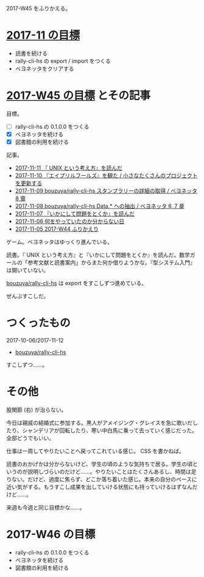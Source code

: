 2017-W45 をふりかえる。

# [2017-11 の目標][2017-10-31]

- 読書を続ける
- rally-cli-hs の export / import をつくる
- ベヨネッタをクリアする

# [2017-W45 の目標][2017-11-05] とその記事

目標。

- [ ] rally-cli-hs の 0.1.0.0 をつくる
- [x] ベヨネッタを続ける
- [x] 図書館の利用を続ける

記事。

- [2017-11-11 『 UNIX という考え方』を読んだ][2017-11-11]
- [2017-11-10 『エイプリルフールズ』を観た / 小さなたくさんのプロジェクトを更新する][2017-11-10]
- [2017-11-09 bouzuya/rally-cli-hs スタンプラリーの詳細の取得 / ベヨネッタ 8 章][2017-11-09]
- [2017-11-08 bouzuya/rally-cli-hs Data.* への抽出 / ベヨネッタ 6, 7 章][2017-11-08]
- [2017-11-07 『いかにして問題をとくか』を読んだ][2017-11-07]
- [2017-11-06 何をやっていたのか分からない日][2017-11-06]
- [2017-11-05 2017-W44 ふりかえり][2017-11-05]

ゲーム。ベヨネッタはゆっくり進んでいる。

読書。『 UNIX という考え方』と『いかにして問題をとくか』を読んだ。数学ガールの「参考文献と読書案内」からまた何か借りようかな。『型システム入門』は開いていない。

[bouzuya/rally-cli-hs][] は export をすこしずつ進めている。

ぜんぶすこしだ。

# つくったもの

2017-10-06/2017-11-12

- [bouzuya/rally-cli-hs][]

すこしずつ……。

# その他

股関節 (右) が治らない。

今日は親戚の結婚式に参加する。黒人がアメイジング・グレイスを急に歌いだしたり、シャンデリアが回転したり、寒い中白馬に乗って去っていく感じだった。全部どうでもいい。

仕事は一周してやりたいことへ戻ってこれている感じ。 CSS を書かねば。

読書のおかげかは分からないけど、学生の頃のような気持ちで居る。学生の頃というのが説明しづらいのだけど……。やりたいことはたくさんあるし、時間は足りない。だけど、過度に焦らず、どこか落ち着いた感じ。本来の自分のペースに近い気がする。もうすこし成果を出していける状態にも持っていけるはずなんだけど……。

来週も今週と同じ目標かな……。

# 2017-W46 の目標

- rally-cli-hs の 0.1.0.0 をつくる
- ベヨネッタを続ける
- 図書館の利用を続ける

[2017-10-31]: https://blog.bouzuya.net/2017/10/31/
[2017-11-05]: https://blog.bouzuya.net/2017/11/05/
[2017-11-06]: https://blog.bouzuya.net/2017/11/06/
[2017-11-07]: https://blog.bouzuya.net/2017/11/07/
[2017-11-08]: https://blog.bouzuya.net/2017/11/08/
[2017-11-09]: https://blog.bouzuya.net/2017/11/09/
[2017-11-10]: https://blog.bouzuya.net/2017/11/10/
[2017-11-11]: https://blog.bouzuya.net/2017/11/11/
[bouzuya/rally-cli-hs]: https://github.com/bouzuya/rally-cli-hs
